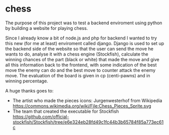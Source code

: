 # chess
The purpose of this project was to test a backend enviroment using python by building a website for playing chess.

Since I already know a bit of node.js and php for backend I wanted to try this new (for me at least) enviroment called django.
Django is used to set up the backend side of the website so that the user can send the move he wants to do, analyse it with a chess engine (Stockfish), calculate the winning chances of the part (black or white) that made the move and give all this information back to the frontend, with some indication of the best move the enemy can do and the best move to counter attack the enemy move.
The evaluation of the board is given in cp (centi-pawns) and in winning percentage.

A huge thanks goes to:
* The artist who made the pieces icons: Jurgenwesterhof from Wikipedia https://commons.wikimedia.org/wiki/File:Chess_Pieces_Sprite.svg
* The team that created the executable for Stockfish https://github.com/official-stockfish/Stockfish/tree/e6e324eb28fd49c1fc44b3b65784f85a773ec61c